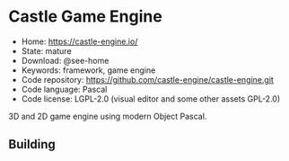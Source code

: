 # Castle Game Engine

- Home: https://castle-engine.io/
- State: mature
- Download: @see-home
- Keywords: framework, game engine
- Code repository: https://github.com/castle-engine/castle-engine.git
- Code language: Pascal
- Code license: LGPL-2.0 (visual editor and some other assets GPL-2.0)

3D and 2D game engine using modern Object Pascal.

## Building


